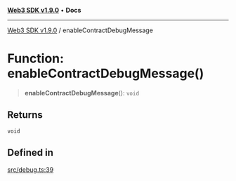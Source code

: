 [**Web3 SDK v1.9.0**](../README.md) • **Docs**

***

[Web3 SDK v1.9.0](../globals.md) / enableContractDebugMessage

# Function: enableContractDebugMessage()

> **enableContractDebugMessage**(): `void`

## Returns

`void`

## Defined in

[src/debug.ts:39](https://github.com/Mystic-Nayy/alephium-web3/blob/c1afd789a197ce5fe21f08c2965942090157c33d/packages/web3/src/debug.ts#L39)
